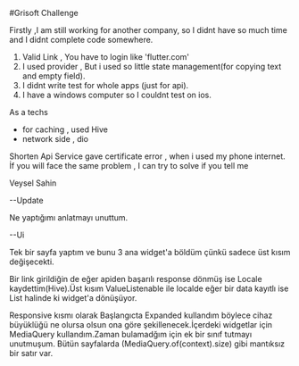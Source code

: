 #Grisoft Challenge
  
  Firstly ,I am still working for another company, so I didnt have so much time and I didnt complete code somewhere.
  1. Valid Link , You have to login like 'flutter.com' 
  2. I used provider , But i  used so little state management(for copying text and empty field).
  3. I didnt write test for whole apps (just for api).
  4. I have a windows computer so I couldnt test on ios.

As a techs
  - for caching , used Hive
  - network side , dio

Shorten Api Service gave certificate error , when i used my phone internet.
İf you will face the same problem , I can try to solve if you tell me

Veysel Sahin

--Update


Ne yaptığımı anlatmayı unuttum.

--Ui

Tek bir sayfa yaptım ve bunu 3 ana widget'a böldüm çünkü sadece üst kısım değişecekti.


Bir link girildiğin de eğer apiden başarılı response dönmüş ise Locale kaydettim(Hive).Üst kısım ValueListenable ile localde eğer bir data kayıtlı ise List halinde ki widget'a dönüşüyor.


Responsive kısmı olarak Başlangıcta Expanded kullandım böylece cihaz büyüklüğü ne olursa olsun ona göre şekillenecek.İçerdeki widgetlar için MediaQuery kullandım.Zaman bulamadğım için ek bir sınıf tutmayı unutmuşum. Bütün sayfalarda (MediaQuery.of(context).size) gibi mantıksız bir satır var.

